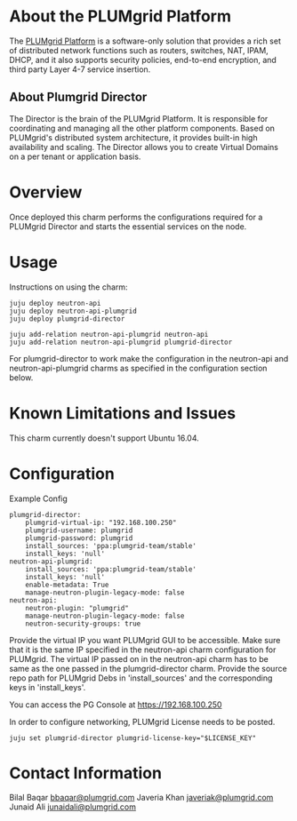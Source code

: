 # About the PLUMgrid Platform

The [PLUMgrid Platform](http://www.plumgrid.com/technology/plumgrid-platform/) is a software-only solution that provides a rich set of distributed network functions such as routers, switches, NAT, IPAM, DHCP, and it also supports security policies, end-to-end encryption, and third party Layer 4-7 service insertion.

## About Plumgrid Director

The Director is the brain of the PLUMgrid Platform. It is responsible for coordinating and managing all the other platform components. Based on PLUMgrid's distributed system architecture, it provides built-in high availability and scaling. The Director allows you to create Virtual Domains on a per tenant or application basis.


# Overview

Once deployed this charm performs the configurations required for a PLUMgrid Director and starts the essential services on the node.


# Usage

Instructions on using the charm:

    juju deploy neutron-api
    juju deploy neutron-api-plumgrid
    juju deploy plumgrid-director

    juju add-relation neutron-api-plumgrid neutron-api
    juju add-relation neutron-api-plumgrid plumgrid-director

For plumgrid-director to work make the configuration in the neutron-api and neutron-api-plumgrid charms as specified in the configuration section below.

# Known Limitations and Issues

This charm currently doesn't support Ubuntu 16.04.

# Configuration

Example Config

    plumgrid-director:
        plumgrid-virtual-ip: "192.168.100.250"
        plumgrid-username: plumgrid
        plumgrid-password: plumgrid
        install_sources: 'ppa:plumgrid-team/stable'
        install_keys: 'null'
    neutron-api-plumgrid:
        install_sources: 'ppa:plumgrid-team/stable'
        install_keys: 'null'
        enable-metadata: True
        manage-neutron-plugin-legacy-mode: false
    neutron-api:
        neutron-plugin: "plumgrid"
        manage-neutron-plugin-legacy-mode: false
        neutron-security-groups: true

Provide the virtual IP you want PLUMgrid GUI to be accessible.
Make sure that it is the same IP specified in the neutron-api charm configuration for PLUMgrid.
The virtual IP passed on in the neutron-api charm has to be same as the one passed in the plumgrid-director charm.
Provide the source repo path for PLUMgrid Debs in 'install_sources' and the corresponding keys in 'install_keys'.

You can access the PG Console at https://192.168.100.250

In order to configure networking, PLUMgrid License needs to be posted.

    juju set plumgrid-director plumgrid-license-key="$LICENSE_KEY"

# Contact Information

Bilal Baqar <bbaqar@plumgrid.com>
Javeria Khan <javeriak@plumgrid.com>
Junaid Ali <junaidali@plumgrid.com>

